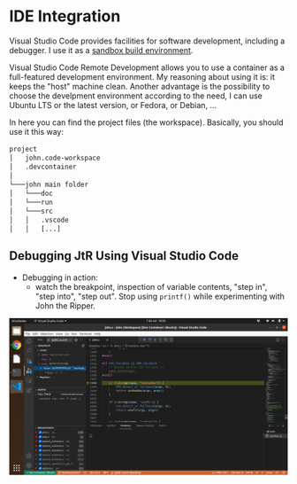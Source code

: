 # IDE Integration

Visual Studio Code provides facilities for software development, including a debugger. I use it as a [sandbox build environment](https://code.visualstudio.com/docs/remote/containers).

Visual Studio Code Remote Development allows you to use a container as a full-featured development environment. My reasoning about using it is: it keeps the "host" machine clean. Another advantage is the possibility to choose the develpment environment according to the need, I can use Ubuntu LTS or the latest version, or Fedora, or Debian, ...

In here you can find the project files (the workspace). Basically, you should use it this way:

```
project
│   john.code-workspace
│   .devcontainer
│
└───john main folder
│   └───doc
│   └───run
│   └───src
│   │   .vscode
│   │   [...]
```

## Debugging JtR Using Visual Studio Code

- Debugging in action:
  - watch the breakpoint, inspection of variable contents, "step in", "step into", "step out". Stop using `printf()` while experimenting with John the Ripper.

![](Debugging-JtR-Using-IDE.png)